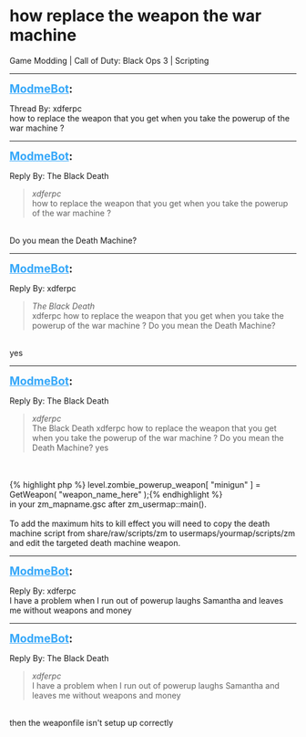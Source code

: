 # how replace the weapon the war machine
Game Modding | Call of Duty: Black Ops 3 | Scripting

---
<strong style="font-size: 1.4em;"><span style="text-decoration: underline;text-decoration-color: #34a7f9;"><span style="color:#34a7f9;">ModmeBot</span></span>:</strong>

<p>Thread By: xdferpc<br />how to replace the weapon that you get when you take the powerup of the war machine ?</p>

---
<strong style="font-size: 1.4em;"><span style="text-decoration: underline;text-decoration-color: #34a7f9;"><span style="color:#34a7f9;">ModmeBot</span></span>:</strong>

<p>Reply By: The Black Death<br /><blockquote><em>xdferpc</em><br />how to replace the weapon that you get when you take the powerup of the war machine ?</blockquote><br /> Do you mean the Death Machine?</p>

---
<strong style="font-size: 1.4em;"><span style="text-decoration: underline;text-decoration-color: #34a7f9;"><span style="color:#34a7f9;">ModmeBot</span></span>:</strong>

<p>Reply By: xdferpc<br /><blockquote><em>The Black Death</em><br />xdferpc how to replace the weapon that you get when you take the powerup of the war machine ?  Do you mean the Death Machine?</blockquote><br /> yes</p>

---
<strong style="font-size: 1.4em;"><span style="text-decoration: underline;text-decoration-color: #34a7f9;"><span style="color:#34a7f9;">ModmeBot</span></span>:</strong>

<p>Reply By: The Black Death<br /><blockquote><em>xdferpc</em><br />The Black Death xdferpc how to replace the weapon that you get when you take the powerup of the war machine ?  Do you mean the Death Machine?  yes</blockquote><br /> <br />{% highlight php %}
level.zombie_powerup_weapon[ "minigun" ] = GetWeapon( "weapon_name_here" );{% endhighlight %}
 <br />in your zm_mapname.gsc after zm_usermap::main().<br /> <br />To add the maximum hits to kill effect you will need to copy the death machine script from share/raw/scripts/zm to usermaps/yourmap/scripts/zm and edit the targeted death machine weapon.</p>

---
<strong style="font-size: 1.4em;"><span style="text-decoration: underline;text-decoration-color: #34a7f9;"><span style="color:#34a7f9;">ModmeBot</span></span>:</strong>

<p>Reply By: xdferpc<br />I have a problem when I run out of powerup laughs Samantha and leaves me without weapons and money</p>

---
<strong style="font-size: 1.4em;"><span style="text-decoration: underline;text-decoration-color: #34a7f9;"><span style="color:#34a7f9;">ModmeBot</span></span>:</strong>

<p>Reply By: The Black Death<br /><blockquote><em>xdferpc</em><br />I have a problem when I run out of powerup laughs Samantha and leaves me without weapons and money</blockquote><br /> then the weaponfile isn&#39;t setup up correctly</p>

